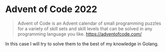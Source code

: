 # Advent of Code 2022


> Advent of Code is an Advent calendar of small programming puzzles for a variety of skill sets and skill levels that can be solved in any programming language you like.
https://adventofcode.com/

In this case I will try to solve them to the best of my knowledge in Golang.